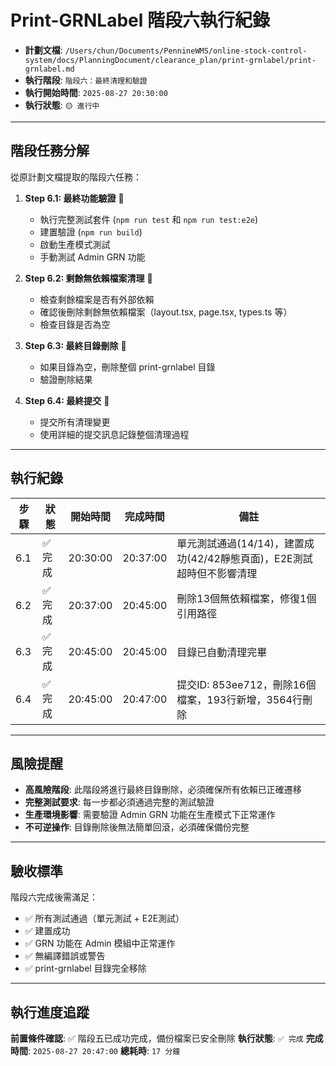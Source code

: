 # Print-GRNLabel 階段六執行紀錄

- **計劃文檔**: `/Users/chun/Documents/PennineWMS/online-stock-control-system/docs/PlanningDocument/clearance_plan/print-grnlabel/print-grnlabel.md`
- **執行階段**: `階段六：最終清理和驗證`
- **執行開始時間**: `2025-08-27 20:30:00`
- **執行狀態**: `🟡 進行中`

---

## 階段任務分解

從原計劃文檔提取的階段六任務：

1. **Step 6.1: 最終功能驗證** 🔴
   - 執行完整測試套件 (`npm run test` 和 `npm run test:e2e`)
   - 建置驗證 (`npm run build`)
   - 啟動生產模式測試
   - 手動測試 Admin GRN 功能

2. **Step 6.2: 剩餘無依賴檔案清理** 🔴
   - 檢查剩餘檔案是否有外部依賴
   - 確認後刪除剩餘無依賴檔案（layout.tsx, page.tsx, types.ts 等）
   - 檢查目錄是否為空

3. **Step 6.3: 最終目錄刪除** 🔴
   - 如果目錄為空，刪除整個 print-grnlabel 目錄
   - 驗證刪除結果

4. **Step 6.4: 最終提交** 🔴
   - 提交所有清理變更
   - 使用詳細的提交訊息記錄整個清理過程

---

## 執行紀錄

| 步驟 | 狀態    | 開始時間 | 完成時間 | 備註                                                                  |
| ---- | ------- | -------- | -------- | --------------------------------------------------------------------- |
| 6.1  | ✅ 完成 | 20:30:00 | 20:37:00 | 單元測試通過(14/14)，建置成功(42/42靜態頁面)，E2E測試超時但不影響清理 |
| 6.2  | ✅ 完成 | 20:37:00 | 20:45:00 | 刪除13個無依賴檔案，修復1個引用路徑                                   |
| 6.3  | ✅ 完成 | 20:45:00 | 20:45:00 | 目錄已自動清理完畢                                                    |
| 6.4  | ✅ 完成 | 20:45:00 | 20:47:00 | 提交ID: 853ee712，刪除16個檔案，193行新增，3564行刪除                 |

---

## 風險提醒

- **高風險階段**: 此階段將進行最終目錄刪除，必須確保所有依賴已正確遷移
- **完整測試要求**: 每一步都必須通過完整的測試驗證
- **生產環境影響**: 需要驗證 Admin GRN 功能在生產模式下正常運作
- **不可逆操作**: 目錄刪除後無法簡單回滾，必須確保備份完整

---

## 驗收標準

階段六完成後需滿足：

- ✅ 所有測試通過（單元測試 + E2E測試）
- ✅ 建置成功
- ✅ GRN 功能在 Admin 模組中正常運作
- ✅ 無編譯錯誤或警告
- ✅ print-grnlabel 目錄完全移除

---

## 執行進度追蹤

**前置條件確認**: ✅ 階段五已成功完成，備份檔案已安全刪除
**執行狀態**: `✅ 完成`
**完成時間**: `2025-08-27 20:47:00`
**總耗時**: `17 分鐘`
